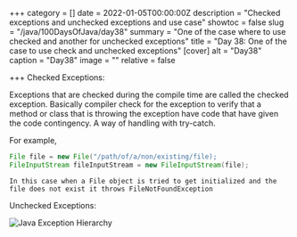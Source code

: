+++
category = []
date = 2022-01-05T00:00:00Z
description = "Checked exceptions and unchecked exceptions and use case"
showtoc = false
slug = "/java/100DaysOfJava/day38"
summary = "One of the case where to use checked and another for unchecked exceptions"
title = "Day 38: One of the case to use check and unchecked exceptions"
[cover]
alt = "Day38"
caption = "Day38"
image = ""
relative = false

+++
Checked Exceptions:

Exceptions that are checked during the compile time are called the checked exception. Basically compiler check for the exception to verify that a method or class that is throwing the exception have code that have given the code contingency. A way of handling with try-catch.

For example,

```java
File file = new File("/path/of/a/non/existing/file);
FileInputStream fileInputStream = new FileInputStream(file);
```


    In this case when a File object is tried to get initialized and the file does not exist it throws FileNotFoundException
Unchecked Exceptions:

![Java Exception Hierarchy](https://www.oracleimg.com/technetwork/articles/entarch/javaexceptions-107916.jpg)